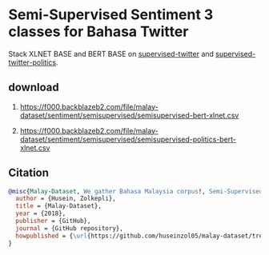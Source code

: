 # Semi-Supervised Sentiment 3 classes for Bahasa Twitter

Stack XLNET BASE and BERT BASE on [supervised-twitter](../supervised-twitter) and [supervised-twitter-politics](../supervised-twitter-politics).

## download

1. https://f000.backblazeb2.com/file/malay-dataset/sentiment/semisupervised/semisupervised-bert-xlnet.csv

2. https://f000.backblazeb2.com/file/malay-dataset/sentiment/semisupervised/semisupervised-politics-bert-xlnet.csv

## Citation

```bibtex
@misc{Malay-Dataset, We gather Bahasa Malaysia corpus!, Semi-Supervised Sentiment for Bahasa Twitter,
  author = {Husein, Zolkepli},
  title = {Malay-Dataset},
  year = {2018},
  publisher = {GitHub},
  journal = {GitHub repository},
  howpublished = {\url{https://github.com/huseinzol05/malay-dataset/tree/master/sentiment/semi-supervised-twitter}}
}
```